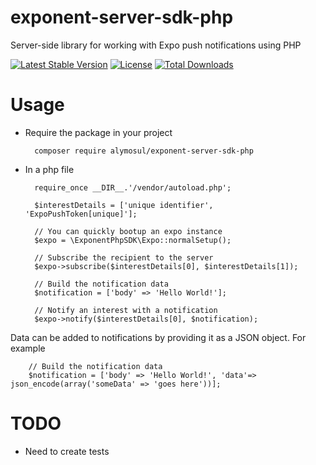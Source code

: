 # exponent-server-sdk-php
Server-side library for working with Expo push notifications using PHP

[![Latest Stable Version](https://poser.pugx.org/alymosul/exponent-server-sdk-php/v/stable)](https://packagist.org/packages/alymosul/exponent-server-sdk-php)
[![License](https://poser.pugx.org/alymosul/exponent-server-sdk-php/license)](https://packagist.org/packages/alymosul/exponent-server-sdk-php)
[![Total Downloads](https://poser.pugx.org/alymosul/exponent-server-sdk-php/downloads)](https://packagist.org/packages/alymosul/exponent-server-sdk-php)

# Usage
- Require the package in your project

        composer require alymosul/exponent-server-sdk-php
        
- In a php file
        
        require_once __DIR__.'/vendor/autoload.php';
        
        $interestDetails = ['unique identifier', 'ExpoPushToken[unique]'];
        
        // You can quickly bootup an expo instance
        $expo = \ExponentPhpSDK\Expo::normalSetup();
        
        // Subscribe the recipient to the server
        $expo->subscribe($interestDetails[0], $interestDetails[1]);
        
        // Build the notification data
        $notification = ['body' => 'Hello World!'];
        
        // Notify an interest with a notification
        $expo->notify($interestDetails[0], $notification);
        
Data can be added to notifications by providing it as a JSON object. For example


        // Build the notification data
        $notification = ['body' => 'Hello World!', 'data'=> json_encode(array('someData' => 'goes here'))];

# TODO
- Need to create tests        
